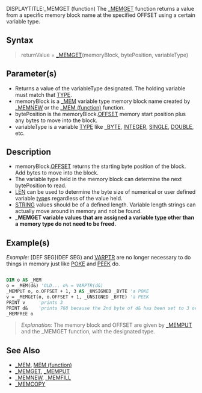 DISPLAYTITLE:_MEMGET (function)
The [_MEMGET](_MEMGET) function returns a value from a specific memory block name at the specified OFFSET using a certain variable type.


## Syntax

>  returnValue = [_MEMGET](_MEMGET)(memoryBlock, bytePosition, variableType)


## Parameter(s)

* Returns a value of the variableType designated. The holding variable must match that [TYPE](TYPE).
* memoryBlock is a [_MEM](_MEM) variable type memory block name created by [_MEMNEW](_MEMNEW) or the [_MEM (function)](_MEM (function)) function.
* bytePosition is the memoryBlock.[OFFSET](OFFSET) memory start position plus any bytes to move into the block. 
* variableType is a variable [TYPE](TYPE) like [_BYTE](_BYTE), [INTEGER](INTEGER), [SINGLE](SINGLE), [DOUBLE](DOUBLE), etc.


## Description

* memoryBlock.[OFFSET](OFFSET) returns the starting byte position of the block. Add bytes to move into the block.
* The variable type held in the memory block can determine the next bytePosition to read. 
* [LEN](LEN) can be used to determine the byte size of numerical or user defined variable [type](type)s regardless of the value held.
* [STRING](STRING) values should be of a defined length. Variable length strings can actually move around in memory and not be found.
* **_MEMGET variable values that are assigned a variable [type](type) other than a memory type do not need to be freed.**


## Example(s)

*Example:* [DEF SEG](DEF SEG) and [VARPTR](VARPTR) are no longer necessary to do things in memory just like [POKE](POKE) and [PEEK](PEEK) do.

```vb

DIM o AS _MEM
o = _MEM(d&) 'OLD... o% = VARPTR(d&)
_MEMPUT o, o.OFFSET + 1, 3 AS _UNSIGNED _BYTE 'a POKE
v = _MEMGET(o, o.OFFSET + 1, _UNSIGNED _BYTE) 'a PEEK
PRINT v     'prints 3
PRINT d&    'prints 768 because the 2nd byte of d& has been set to 3 or 3 * 256
_MEMFREE o

```
> *Explanation:* The memory block and OFFSET are given by [_MEMPUT](_MEMPUT) and the _MEMGET function, with the designated type.


## See Also

* [_MEM](_MEM), [MEM (function)](MEM (function))
* [_MEMGET](_MEMGET), [_MEMPUT](_MEMPUT)
* [_MEMNEW](_MEMNEW), [_MEMFILL](_MEMFILL)
* [_MEMCOPY](_MEMCOPY)




